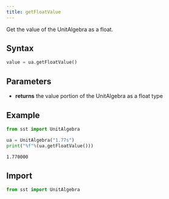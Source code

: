 ```yaml
---
title: getFloatValue
---
```


Get the value of the UnitAlgebra as a float.

## Syntax
```python
value = ua.getFloatValue()
```
## Parameters
* **returns** the value portion of the UnitAlgebra as a float type

## Example

```python
from sst import UnitAlgebra

ua = UnitAlgebra("1.77s")
print("%f"%(ua.getFloatValue()))
```
```sh title="Output"
1.770000
```

## Import
```python
from sst import UnitAlgebra
```
